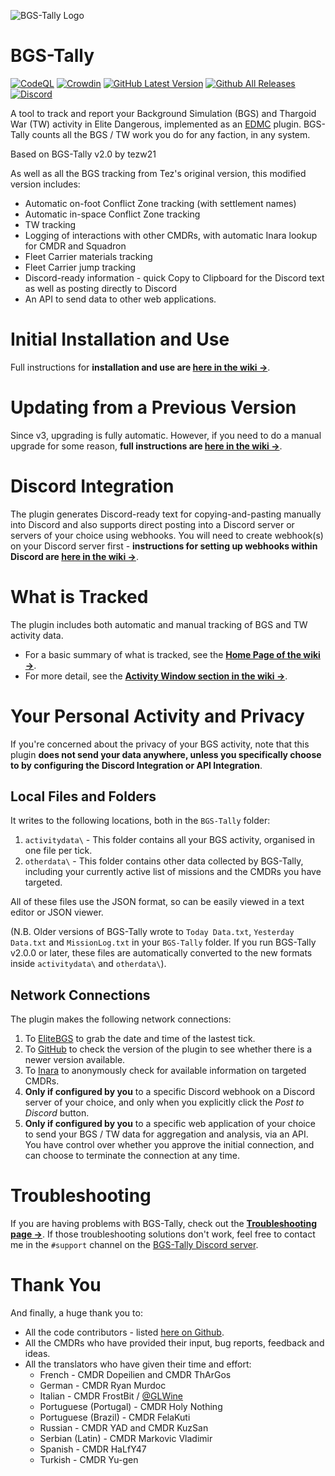 ![BGS-Tally Logo](https://repository-images.githubusercontent.com/400106152/2666ea20-1f4d-4dcb-9ece-686c53a78910)

# BGS-Tally

[![CodeQL](https://github.com/aussig/BGS-Tally/actions/workflows/codeql-analysis.yml/badge.svg)](https://github.com/aussig/BGS-Tally/actions/workflows/codeql-analysis.yml)
[![Crowdin](https://badges.crowdin.net/bgs-tally/localized.svg)](https://crowdin.com/project/bgs-tally)
[![GitHub Latest Version](https://img.shields.io/github/v/release/aussig/BGS-Tally)](https://github.com/aussig/BGS-Tally/releases/latest)
[![Github All Releases](https://img.shields.io/github/downloads/aussig/BGS-Tally/total.svg)](https://github.com/aussig/BGS-Tally/releases/latest)
[![Discord](https://img.shields.io/discord/698438769358929940?label=Discord&color=%2350007f)](https://discord.gg/YDNVtjPnnm)

A tool to track and report your Background Simulation (BGS) and Thargoid War (TW) activity in Elite Dangerous, implemented as an [EDMC](https://github.com/EDCD/EDMarketConnector) plugin. BGS-Tally counts all the BGS / TW work you do for any faction, in any system.

Based on BGS-Tally v2.0 by tezw21

As well as all the BGS tracking from Tez's original version, this modified version includes:

* Automatic on-foot Conflict Zone tracking (with settlement names)
* Automatic in-space Conflict Zone tracking
* TW tracking
* Logging of interactions with other CMDRs, with automatic Inara lookup for CMDR and Squadron
* Fleet Carrier materials tracking
* Fleet Carrier jump tracking
* Discord-ready information - quick Copy to Clipboard for the Discord text as well as posting directly to Discord
* An API to send data to other web applications.


# Initial Installation and Use

Full instructions for **installation and use are [here in the wiki &rarr;](https://github.com/aussig/BGS-Tally/wiki)**.


# Updating from a Previous Version

Since v3, upgrading is fully automatic. However, if you need to do a manual upgrade for some reason, **full instructions are [here in the wiki &rarr;](https://github.com/aussig/BGS-Tally/wiki/Upgrade)**.


# Discord Integration

The plugin generates Discord-ready text for copying-and-pasting manually into Discord and also supports direct posting into a Discord server or servers of your choice using webhooks. You will need to create webhook(s) on your Discord server first - **instructions for setting up webhooks within Discord are [here in the wiki &rarr;](https://github.com/aussig/BGS-Tally/wiki/Discord-Server-Setup)**.


# What is Tracked

The plugin includes both automatic and manual tracking of BGS and TW activity data.

* For a basic summary of what is tracked, see the **[Home Page of the wiki &rarr;](https://github.com/aussig/BGS-Tally/wiki#it-tracks-bgs-activity)**.
* For more detail, see the **[Activity Window section in the wiki &rarr;](https://github.com/aussig/BGS-Tally/wiki/Use#activity-window)**.


# Your Personal Activity and Privacy

If you're concerned about the privacy of your BGS activity, note that this plugin **does not send your data anywhere, unless you specifically choose to by configuring the Discord Integration or API Integration**.

## Local Files and Folders

It writes to the following locations, both in the `BGS-Tally` folder:

1. `activitydata\` - This folder contains all your BGS activity, organised in one file per tick.
2. `otherdata\` - This folder contains other data collected by BGS-Tally, including your currently active list of missions and the CMDRs you have targeted.

All of these files use the JSON format, so can be easily viewed in a text editor or JSON viewer.

(N.B. Older versions of BGS-Tally wrote to `Today Data.txt`, `Yesterday Data.txt` and `MissionLog.txt` in your `BGS-Tally` folder. If you run BGS-Tally v2.0.0 or later, these files are automatically converted to the new formats inside `activitydata\` and `otherdata\`).

## Network Connections

The plugin makes the following network connections:

1. To [EliteBGS](https://elitebgs.app/api/ebgs/v5/ticks) to grab the date and time of the lastest tick.
2. To [GitHub](https://api.github.com/repos/aussig/BGS-Tally/releases/latest) to check the version of the plugin to see whether there is a newer version available.
3. To [Inara](https://inara.cz/elite/) to anonymously check for available information on targeted CMDRs.
4. **Only if configured by you** to a specific Discord webhook on a Discord server of your choice, and only when you explicitly click the _Post to Discord_ button.
5. **Only if configured by you** to a specific web application of your choice to send your BGS / TW data for aggregation and analysis, via an API. You have control over whether you approve the initial connection, and can choose to terminate the connection at any time.


# Troubleshooting

If you are having problems with BGS-Tally, check out the **[Troubleshooting page &rarr;](https://github.com/aussig/BGS-Tally/wiki/Troubleshooting)**. If those troubleshooting solutions don't work, feel free to contact me in the `#support` channel on the [BGS-Tally Discord server](https://discord.gg/YDNVtjPnnm).


# Thank You

And finally, a huge thank you to:

* All the code contributors - listed [here on Github](https://github.com/aussig/BGS-Tally/graphs/contributors).
* All the CMDRs who have provided their input, bug reports, feedback and ideas.
* All the translators who have given their time and effort:
    * French - CMDR Dopeilien and CMDR ThArGos
    * German - CMDR Ryan Murdoc
    * Italian - CMDR FrostBit / [@GLWine](https://github.com/GLWine)
    * Portuguese (Portugal) - CMDR Holy Nothing
    * Portuguese (Brazil) - CMDR FelaKuti
    * Russian - CMDR YAD and CMDR KuzSan
    * Serbian (Latin) - CMDR Markovic Vladimir
    * Spanish - CMDR HaLfY47
    * Turkish - CMDR Yu-gen
